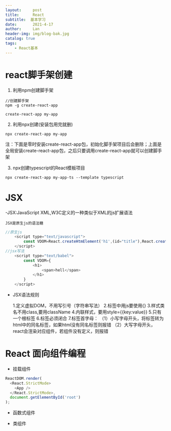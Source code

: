 ```yaml
---
layout:     post
title:      React
subtitle:  基本学习
date:       2021-4-17
author:     Lan
header-img: img/blog-bak.jpg
catalog: true
tags:
    - React基本
---
```

# react脚手架创建

1. 利用npm创建脚手架
```
//创建脚手架
npm -g create-react-app

create-react-app my-app

```
2. 利用npx创建(安装包用完就删)
```
npx create-react-app my-app
```
注：下面是零时安装create-react-app包，初始化脚手架项目后会删除；上面是全局安装create-react-app包，之后只要调用create-react-app就可以创建脚手架


3. npx创建typescript的React模板项目
```
npx create-react-app my-app-ts --template typescript
```
# JSX
-JSX:JavaScript XML,W3C定义的一种类似于XML的js扩展语法

    JSX是原生js的语法糖


```javascript
//原生js
    <script type="text/javascript">
        const VDOM=React.createHtmElement('h1',(id="title"),React.createHtmElement('span',(),"hello world"))
    </script>
//jsx写法
    <script type="text/babel">
        const VDOM={
            <h1>
                <span>hell</span>
            </h1>
        }
    </script>

```

- JSX语法规则

    1.定义虚拟DOM，不用写引号（字符串写法）
    2.标签中用js要使用{}
    3.样式类名不用class,要用className
    4.内联样式，要用style={{key:value}}
    5.只有一个根标签
    6.标签必须闭合
    7.标签首字母：
        （1）小写字母开头，将标签转为html中的同名标签，如果html没有同名标签则报错
        （2）大写字母开头，react会渲染对应组件，若组件没有定义，则报错


# React 面向组件编程

- 挂载组件

```javascript
ReactDOM.render(
  <React.StrictMode>
    <App />
  </React.StrictMode>,
  document.getElementById('root')
);
```

- 函数式组件



- 类组件